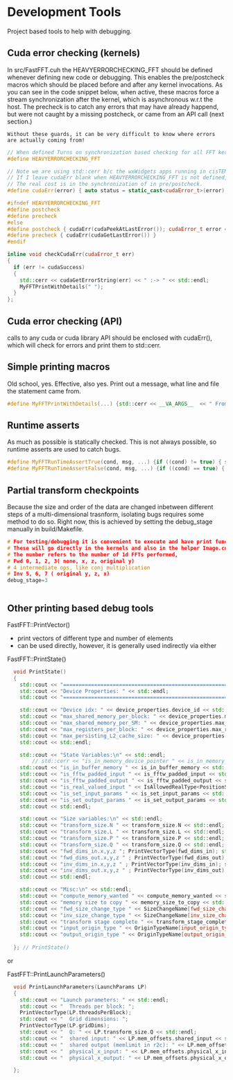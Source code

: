 # Development Tools

Project based tools to help with debugging.

## Cuda error checking (kernels)

In src/FastFFT.cuh the HEAVYERRORCHECKING_FFT should be defined whenever defining new code or debugging. This enables the pre/postcheck macros which should be placed before and after any kernel invocations. As you can see in the code snippet below, when active, these macros force a stream synchronization after the kernel, which is asynchronous w.r.t the host. The precheck is to catch any errors that may have already happend, but were not caught by a missing postcheck, or came from an API call (next section.)

```{warning}
Without these guards, it can be very difficult to know where errors are actually coming from!
```

```c++
// When defined Turns on synchronization based checking for all FFT kernels as well as cudaErr macros
#define HEAVYERRORCHECKING_FFT

// Note we are using std::cerr b/c the wxWidgets apps running in cisTEM are capturing std::cout
// If I leave cudaErr blank when HEAVYERRORCHECKING_FFT is not defined, I get some reports/warnings about unused or unreferenced variables. I suspect the performance hit is very small so just leave this on.
// The real cost is in the synchronization of in pre/postcheck.
#define cudaErr(error) { auto status = static_cast<cudaError_t>(error); if (status != cudaSuccess) { std::cerr << cudaGetErrorString(status) << " :-> "; MyFFTPrintWithDetails("");} };

#ifndef HEAVYERRORCHECKING_FFT 
#define postcheck 
#define precheck 
#else
#define postcheck { cudaErr(cudaPeekAtLastError()); cudaError_t error = cudaStreamSynchronize(cudaStreamPerThread); cudaErr(error) }
#define precheck { cudaErr(cudaGetLastError()) }
#endif

inline void checkCudaErr(cudaError_t err) 
{ 
  if (err != cudaSuccess) 
  { 
    std::cerr << cudaGetErrorString(err) << " :-> " << std::endl;
    MyFFTPrintWithDetails(" ");
  } 
};
```

## Cuda error checking (API)

calls to any cuda or cuda library API should be enclosed with cudaErr(), which will check for errors and print them to std::cerr.

## Simple printing macros

Old school, yes. Effective, also yes. Print out a message, what line and file the statement came from.

```c++
#define MyFFTPrintWithDetails(...) {std::cerr << __VA_ARGS__  << " From: " << __FILE__  << " " << __LINE__  << " " << __PRETTY_FUNCTION__ << std::endl;}

```

## Runtime asserts

As much as possible is statically checked. This is not always possible, so runtime asserts are used to catch bugs.

```c++
#define MyFFTRunTimeAssertTrue(cond, msg, ...) {if ((cond) != true) { std::cerr << msg   << std::endl << " Failed Assert at "  << __FILE__  << " " << __LINE__  << " " << __PRETTY_FUNCTION__ << std::endl; exit(-1);}}
#define MyFFTRunTimeAssertFalse(cond, msg, ...) {if ((cond) == true) { std::cerr << msg  << std::endl << " Failed Assert at "  << __FILE__  << " " << __LINE__  << " " << __PRETTY_FUNCTION__ << std::endl; exit(-1);}}

```

## Partial transform checkpoints

Because the size and order of the data are changed inbetween different steps of a multi-dimensional trasnform, isolating bugs requires some method to do so. Right now, this is achieved by setting the debug_stage manually in build/Makefile.

```c++
# For testing/debugging it is convenient to execute and have print functions for partial transforms.
# These will go directly in the kernels and also in the helper Image.cuh definitions for PrintArray.
# The number refers to the number of 1d FFTs performed, 
# Fwd 0, 1, 2, 3( none, x, z, original y)
# 4 intermediate ops, like conj multiplication
# Inv 5, 6, 7 ( original y, z, x)
debug_stage=3
```

```{TODO} it would be nice if this were taken from an env variable
```

## Other printing based debug tools

FastFFT::PrintVector()

- print vectors of different type and number of elements
- can be used directly, however, it is generally used indirectly via either

FastFFT::PrintState()

```c++
  void PrintState()
  {
    std::cout << "================================================================" << std::endl; 
    std::cout << "Device Properties: " << std::endl;
    std::cout << "================================================================" << std::endl; 

    std::cout << "Device idx: " << device_properties.device_id << std::endl;
    std::cout << "max_shared_memory_per_block: " << device_properties.max_shared_memory_per_block << std::endl;
    std::cout << "max_shared_memory_per_SM: " << device_properties.max_shared_memory_per_SM << std::endl;
    std::cout << "max_registers_per_block: " << device_properties.max_registers_per_block << std::endl;
    std::cout << "max_persisting_L2_cache_size: " << device_properties.max_persisting_L2_cache_size << std::endl;
    std::cout << std::endl;

    std::cout << "State Variables:\n" << std::endl;
        // std::cerr << "is_in_memory_device_pointer " << is_in_memory_device_pointer << std::endl; // FIXME: switched to is_pointer_in_device_memory(d_ptr.buffer_1) defined in FastFFT.cuh
    std::cout << "is_in_buffer_memory " << is_in_buffer_memory << std::endl;
    std::cout << "is_fftw_padded_input " << is_fftw_padded_input << std::endl;
    std::cout << "is_fftw_padded_output " << is_fftw_padded_output << std::endl;
    std::cout << "is_real_valued_input " << IsAllowedRealType<PositionSpaceType>  << std::endl;
    std::cout << "is_set_input_params " << is_set_input_params << std::endl;
    std::cout << "is_set_output_params " << is_set_output_params << std::endl;
    std::cout << std::endl;

    std::cout << "Size variables:\n" << std::endl;
    std::cout << "transform_size.N " << transform_size.N << std::endl;
    std::cout << "transform_size.L " << transform_size.L << std::endl;
    std::cout << "transform_size.P " << transform_size.P << std::endl;
    std::cout << "transform_size.Q " << transform_size.Q << std::endl;
    std::cout << "fwd_dims_in.x,y,z "; PrintVectorType(fwd_dims_in); std::cout << std::endl;
    std::cout << "fwd_dims_out.x,y,z " ; PrintVectorType(fwd_dims_out); std::cout<< std::endl;
    std::cout << "inv_dims_in.x,y,z " ; PrintVectorType(inv_dims_in); std::cout<< std::endl;
    std::cout << "inv_dims_out.x,y,z " ; PrintVectorType(inv_dims_out); std::cout<< std::endl;
    std::cout << std::endl;

    std::cout << "Misc:\n" << std::endl;
    std::cout << "compute_memory_wanted " << compute_memory_wanted << std::endl;
    std::cout << "memory size to copy " << memory_size_to_copy << std::endl;
    std::cout << "fwd_size_change_type " << SizeChangeName[fwd_size_change_type] << std::endl;
    std::cout << "inv_size_change_type " << SizeChangeName[inv_size_change_type] << std::endl;
    std::cout << "transform stage complete " << transform_stage_completed << std::endl;
    std::cout << "input_origin_type " << OriginTypeName[input_origin_type] << std::endl;
    std::cout << "output_origin_type " << OriginTypeName[output_origin_type] << std::endl;
    
  }; // PrintState()
  ```

  or

FastFFT::PrintLaunchParameters()

```c++
  void PrintLaunchParameters(LaunchParams LP)
  {
    std::cout << "Launch parameters: " << std::endl;
    std::cout << "  Threads per block: ";
    PrintVectorType(LP.threadsPerBlock);
    std::cout << "  Grid dimensions: ";
    PrintVectorType(LP.gridDims);
    std::cout << "  Q: " << LP.transform_size.Q << std::endl;
    std::cout << "  shared input: " << LP.mem_offsets.shared_input << std::endl;
    std::cout << "  shared output (memlimit in r2c): " << LP.mem_offsets.shared_output << std::endl;
    std::cout << "  physical_x_input: " << LP.mem_offsets.physical_x_input << std::endl;
    std::cout << "  physical_x_output: " << LP.mem_offsets.physical_x_output << std::endl;

  };
```
